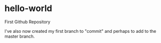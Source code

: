 # hello-world
First Github Repository

I've also now created my first branch to "commit" and perhaps to add to the master branch.
